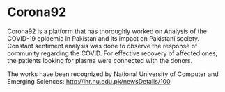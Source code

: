 # Corona92
Corona92 is a platform that has thoroughly worked on Analysis of the COVID-19 epidemic in Pakistan and its impact on Pakistani society. Constant sentiment analysis was done to observe the response of community regarding the COVID. For effective recovery of affected ones, the patients looking for plasma were connected with the donors. 

The works have been recognized by National University of Computer and Emerging Sciences:  http://lhr.nu.edu.pk/newsDetails/100
